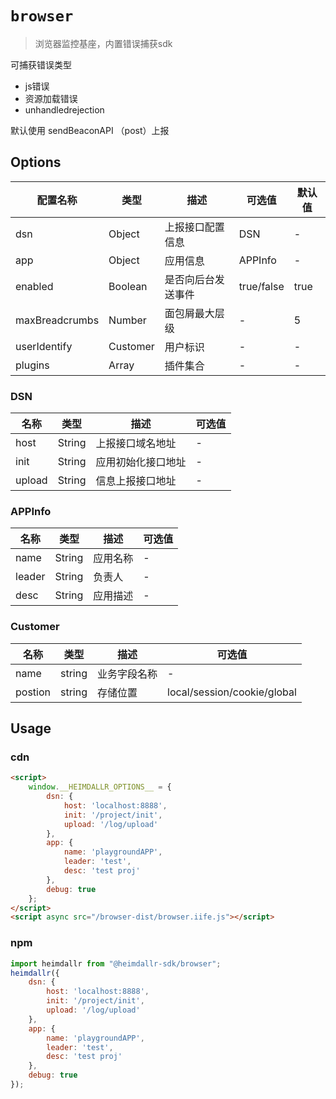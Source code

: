 # `browser`

> 浏览器监控基座，内置错误捕获sdk

可捕获错误类型

- js错误
- 资源加载错误
- unhandledrejection

默认使用 sendBeaconAPI （post）上报

## Options

|配置名称|类型|描述|可选值|默认值|
|-|-|-|-|-|
|dsn|Object|上报接口配置信息|DSN|-|
|app|Object|应用信息|APPInfo|-|
|enabled|Boolean|是否向后台发送事件|true/false|true|
|maxBreadcrumbs|Number|面包屑最大层级|-|5|
|userIdentify|Customer|用户标识|-|-|
|plugins|Array|插件集合|-|-|

### DSN

|名称|类型|描述|可选值|
|-|-|-|-|
|host|String|上报接口域名地址|-|
|init|String|应用初始化接口地址|-|
|upload|String|信息上报接口地址|-|

### APPInfo

|名称|类型|描述|可选值|
|-|-|-|-|
|name|String|应用名称|-|
|leader|String|负责人|-|
|desc|String|应用描述|-|

### Customer

|名称|类型|描述|可选值|
|-|-|-|-|
|name|string|业务字段名称|-|
|postion|string|存储位置|local/session/cookie/global|

## Usage

### cdn

```html
<script>
    window.__HEIMDALLR_OPTIONS__ = {
        dsn: {
            host: 'localhost:8888',
            init: '/project/init',
            upload: '/log/upload'
        },
        app: {
            name: 'playgroundAPP',
            leader: 'test',
            desc: 'test proj'
        },
        debug: true
    };
</script>
<script async src="/browser-dist/browser.iife.js"></script>
```

### npm

```js
import heimdallr from "@heimdallr-sdk/browser";
heimdallr({
    dsn: {
        host: 'localhost:8888',
        init: '/project/init',
        upload: '/log/upload'
    },
    app: {
        name: 'playgroundAPP',
        leader: 'test',
        desc: 'test proj'
    },
    debug: true
});
```
